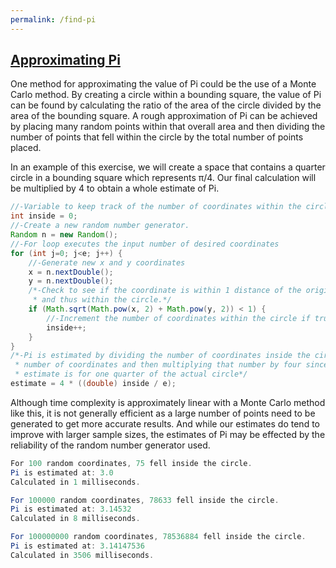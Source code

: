 ```yaml
---
permalink: /find-pi
---
```


## [Approximating Pi](https://github.com/M-STIG/monte-carlo-pi)
One method for approximating the value of Pi could be the use of a Monte Carlo method.
By creating a circle within a bounding square, the value of Pi can be found by calculating the ratio of the area of the circle divided by the area of the bounding square.
A rough approximation of Pi can be achieved by placing many random points within that overall area and then dividing the number of points that fell within the circle by the total number of points placed.

In an example of this exercise, we will create a space that contains a quarter circle in a bounding square which represents π/4.
Our final calculation will be multiplied by 4 to obtain a whole estimate of Pi.

```java
//-Variable to keep track of the number of coordinates within the circle.
int inside = 0;
//-Create a new random number generator.
Random n = new Random();
//-For loop executes the input number of desired coordinates
for (int j=0; j<e; j++) {
	//-Generate new x and y coordinates
	x = n.nextDouble();
	y = n.nextDouble();
	/*-Check to see if the coordinate is within 1 distance of the origin
	 * and thus within the circle.*/
	if (Math.sqrt(Math.pow(x, 2) + Math.pow(y, 2)) < 1) {
		//-Increment the number of coordinates within the circle if true.
		inside++;
	}
}
/*-Pi is estimated by dividing the number of coordinates inside the circle by the total
 * number of coordinates and then multiplying that number by four since the original
 * estimate is for one quarter of the actual circle*/
estimate = 4 * ((double) inside / e);
```

Although time complexity is approximately linear with a Monte Carlo method like this, it is not generally efficient as a large number of points need to be generated to get more accurate results. And while our estimates do tend to improve with larger sample sizes, the estimates of Pi may be effected by the reliability of the random number generator used.

```java
For 100 random coordinates, 75 fell inside the circle.
Pi is estimated at: 3.0
Calculated in 1 milliseconds.

For 100000 random coordinates, 78633 fell inside the circle.
Pi is estimated at: 3.14532
Calculated in 8 milliseconds.

For 100000000 random coordinates, 78536884 fell inside the circle.
Pi is estimated at: 3.14147536
Calculated in 3506 milliseconds.
```
